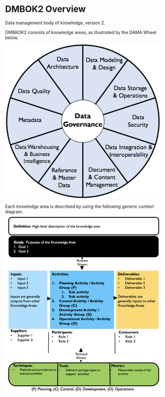 # DMBOK2 Overview
Data management body of knowledge, version 2. 

DMBKOK2 consists of knowledge areas, as illustrated by the DAMA Wheel below.

![Dama Wheel](DamaWheel.png)

Each knowledge area is described by using the following generic context diagram.    
![Context Diagram](DMBOK2_GenericContextDiagram.png)



